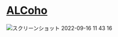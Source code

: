 # [ALCoho](https://team2-app-internship.s3.ap-northeast-1.amazonaws.com/index.html)

![スクリーンショット 2022-09-16 11 43 16](https://user-images.githubusercontent.com/67742985/190574599-8481a6e2-11f7-4e03-bc8c-4fd0bb320e0e.png)

